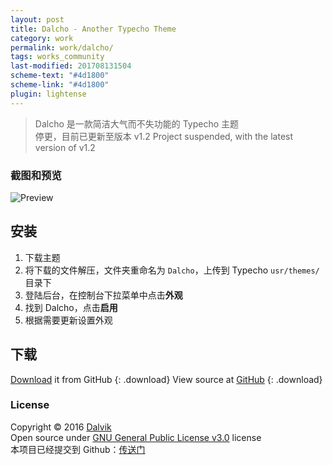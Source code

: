 ```yaml
---
layout: post
title: Dalcho - Another Typecho Theme
category: work
permalink: work/dalcho/
tags: works_community
last-modified: 201708131504
scheme-text: "#4d1800"
scheme-link: "#4d1800"
plugin: lightense
---
```


> Dalcho 是一款简洁大气而不失功能的 Typecho 主题  
> 停更，目前已更新至版本 v1.2
> Project suspended, with the latest version of v1.2

### 截图和预览
![Preview](https://img.akacdn.app/dalcho.jpg)

## 安装
1. 下载主题
2. 将下载的文件解压，文件夹重命名为 ```Dalcho```，上传到 Typecho ```usr/themes/``` 目录下
3. 登陆后台，在控制台下拉菜单中点击**外观**
4. 找到 Dalcho，点击**启用**
5. 根据需要更新设置外观

## 下载
[Download](https://github.com/tearfulDalvik/Dalcho/archive/master.zip) it from GitHub
{: .download}
View source at [GitHub](https://github.com/tearfulDalvik/Dalcho/)
{: .download}

### License

Copyright © 2016 [Dalvik](https://ifengge.cn/)  
Open source under [GNU General Public License v3.0](http://www.gnu.org/licenses/gpl-3.0.html) license  
本项目已经提交到 Github：[传送门](https://github.com/tearfulDalvik/Dalcho/)